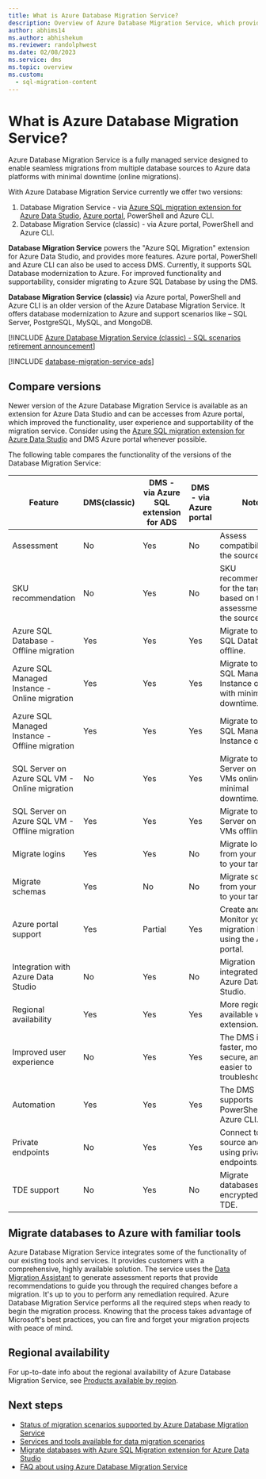 ```yaml
---
title: What is Azure Database Migration Service?
description: Overview of Azure Database Migration Service, which provides seamless migrations from many database sources to Azure Data platforms.
author: abhims14
ms.author: abhishekum
ms.reviewer: randolphwest
ms.date: 02/08/2023
ms.service: dms
ms.topic: overview
ms.custom:
  - sql-migration-content
---
```

# What is Azure Database Migration Service?

Azure Database Migration Service is a fully managed service designed to enable seamless migrations from multiple database sources to Azure data platforms with minimal downtime (online migrations).

With Azure Database Migration Service currently we offer two versions:

1. Database Migration Service - via [Azure SQL migration extension for Azure Data Studio](./migration-using-azure-data-studio.md), [Azure portal](https://portal.azure.com/#create/Microsoft.AzureDMS), PowerShell and Azure CLI.
1. Database Migration Service (classic) - via Azure portal, PowerShell and Azure CLI.

**Database Migration Service** powers the "Azure SQL Migration" extension for Azure Data Studio, and provides more features. Azure portal, PowerShell and Azure CLI can also be used to access DMS. Currently, it supports SQL Database modernization to Azure. For improved functionality and supportability, consider migrating to Azure SQL Database by using the DMS.

**Database Migration Service (classic)** via Azure portal, PowerShell and Azure CLI is an older version of the Azure Database Migration Service. It offers database modernization to Azure and support scenarios like – SQL Server, PostgreSQL, MySQL, and MongoDB.

[!INCLUDE [Azure Database Migration Service (classic) - SQL scenarios retirement announcement](../../includes/deprecation-announcement-dms-classic-sql.md)]

[!INCLUDE [database-migration-service-ads](../../includes/database-migration-service-ads.md)]

## Compare versions

Newer version of the Azure Database Migration Service is available as an extension for Azure Data Studio and can be accesses from Azure portal, which improved the functionality, user experience and supportability of the migration service. Consider using the [Azure SQL migration extension for Azure Data Studio](./migration-using-azure-data-studio.md) and DMS Azure portal whenever possible. 

The following table compares the functionality of the versions of the Database Migration Service: 

|Feature  |DMS(classic) |DMS - via Azure SQL extension for ADS|DMS - via Azure portal |Notes| 
|---------|---------|---------|---------|---------|
|Assessment | No | Yes | No | Assess compatibility of the source.         |
|SKU recommendation | No  | Yes | No | SKU recommendations for the target based on the assessment of the source.       |
|Azure SQL Database - Offline migration | Yes | Yes | Yes | Migrate to Azure SQL Database offline. |
|Azure SQL Managed Instance - Online migration  | Yes  |Yes | Yes | Migrate to Azure SQL Managed Instance online with minimal downtime. |
|Azure SQL Managed Instance - Offline migration | Yes |Yes  | Yes | Migrate to Azure SQL Managed Instance offline.    |
|SQL Server on Azure SQL VM - Online migration  | No | Yes  | Yes |Migrate to SQL Server on Azure VMs online with minimal downtime.|
|SQL Server on Azure SQL VM - Offline migration | Yes |Yes  | Yes |  Migrate to SQL Server on Azure VMs offline.  |
|Migrate logins|Yes  | Yes  | No | Migrate logins from your source to your target.|
|Migrate schemas| Yes  | No  | No | Migrate schemas from your source to your target. |
|Azure portal support |Yes  | Partial  | Yes | Create and Monitor your migration by using the Azure portal. |
|Integration with Azure Data Studio | No  | Yes  | No | Migration support integrated with Azure Data Studio. |
|Regional availability|Yes  |Yes  | Yes | More regions are available with the extension. |
|Improved user experience| No  | Yes  | Yes | The DMS is faster, more secure, and easier to troubleshoot. |
|Automation| Yes | Yes  | Yes |The DMS supports PowerShell and Azure CLI. |
|Private endpoints| No | Yes| Yes | Connect to your source and target using private endpoints.
|TDE support|No  | Yes  | No |Migrate databases encrypted with TDE. |

## Migrate databases to Azure with familiar tools

Azure Database Migration Service integrates some of the functionality of our existing tools and services. It provides customers with a comprehensive, highly available solution. The service uses the [Data Migration Assistant](/sql/dma/dma-overview) to generate assessment reports that provide recommendations to guide you through the required changes before a migration. It's up to you to perform any remediation required. Azure Database Migration Service performs all the required steps when ready to begin the migration process. Knowing that the process takes advantage of Microsoft's best practices, you can fire and forget your migration projects with peace of mind. 

## Regional availability

For up-to-date info about the regional availability of Azure Database Migration Service, see [Products available by region](https://azure.microsoft.com/global-infrastructure/services/?products=database-migration).

## Next steps

* [Status of migration scenarios supported by Azure Database Migration Service](./resource-scenario-status.md)
* [Services and tools available for data migration scenarios](./dms-tools-matrix.md)
* [Migrate databases with Azure SQL Migration extension for Azure Data Studio](./migration-using-azure-data-studio.md)
* [FAQ about using Azure Database Migration Service](./faq.yml)

